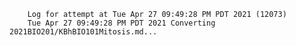         Log for attempt at Tue Apr 27 09:49:28 PM PDT 2021 (12073)
        Tue Apr 27 09:49:28 PM PDT 2021 Converting 2021BIO201/KBhBIO101Mitosis.md...
